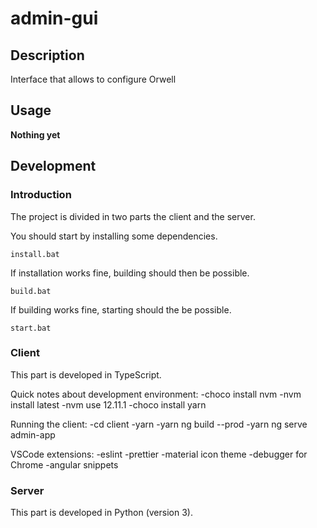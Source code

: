 # admin-gui

## Description

Interface that allows to configure Orwell

## Usage

**Nothing yet**

## Development

### Introduction

The project is divided in two parts the client and the server.

You should start by installing some dependencies.

```shell script
install.bat
```

If installation works fine, building should then be possible.

```shell script
build.bat
```

If building works fine, starting should the be possible.

```shell script
start.bat
```

### Client

This part is developed in TypeScript.

Quick notes about development environment:
-choco install nvm
-nvm install latest
-nvm use 12.11.1
-choco install yarn

Running the client:
-cd client
-yarn
-yarn ng build --prod
-yarn ng serve admin-app

VSCode extensions:
-eslint
-prettier
-material icon theme
-debugger for Chrome
-angular snippets

### Server

This part is developed in Python (version 3).